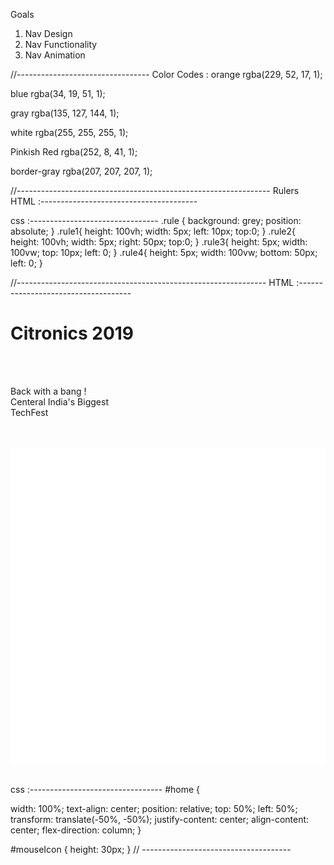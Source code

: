 Goals
1. Nav Design
2. Nav Functionality
3. Nav Animation







//---------------------------------
Color Codes :
orange rgba(229, 52, 17, 1);

blue rgba(34, 19, 51, 1);

gray rgba(135, 127, 144, 1);

white rgba(255, 255, 255, 1);

Pinkish Red rgba(252, 8, 41, 1);

border-gray rgba(207, 207, 207, 1);

//---------------------------------------------------------------
Rulers
HTML :---------------------------------------
<div class="rule rule1"></div>
<div class="rule rule2"></div>
<div class="rule rule3"></div>
<div class="rule rule4"></div>

css :--------------------------------
.rule {
  background: grey;
  position: absolute;
}
.rule1{
  height: 100vh;
  width: 5px;
  left: 10px;
  top:0;
}
.rule2{
  height: 100vh;
  width: 5px;
  right: 50px;
  top:0;
}
.rule3{
  height: 5px;
  width: 100vw;
  top: 10px;
  left: 0;
}
.rule4{
  height: 5px;
  width: 100vw;
  bottom: 50px;
  left: 0;
}

//--------------------------------------------------------------
HTML :------------------------------------
<div class="hero" id="home">
  <h1>Citronics 2019</h1>
  <br />
  <br />
  <p>Back with a bang !<br />
     Centeral India's Biggest<br />
     TechFest</p>
  <br />
  <br />
  <div class="scrollDown">
    <img id="mouseIcon" src="images/mouse.svg" alt="mouse down"/>
    <br />
    <br />
    <i class="fa  fa-angle-double-down"></i>
  </div> <!-- scroll end -->
</div> <!-- home end -->

css :---------------------------------
#home {

  width: 100%;
  text-align: center;
  position: relative;
  top: 50%;
  left: 50%;
  transform: translate(-50%, -50%);
  justify-content: center;
  align-content: center;
  flex-direction: column;
}

#mouseIcon {
  height: 30px;
}
// -------------------------------------
